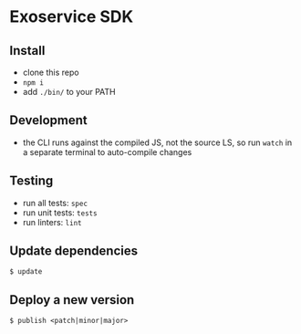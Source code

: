 # Exoservice SDK

## Install

* clone this repo
* `npm i`
* add `./bin/` to your PATH


## Development

* the CLI runs against the compiled JS, not the source LS,
  so run `watch` in a separate terminal to auto-compile changes


## Testing

* run all tests: `spec`
* run unit tests: `tests`
* run linters: `lint`


## Update dependencies

```
$ update
```


## Deploy a new version

```
$ publish <patch|minor|major>
```
